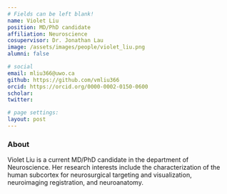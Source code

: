 ```yaml
---
# Fields can be left blank! 
name: Violet Liu
position: MD/PhD candidate
affiliation: Neuroscience
cosupervisor: Dr. Jonathan Lau
image: /assets/images/people/violet_liu.png
alumni: false

# social
email: mliu366@uwo.ca
github: https://github.com/vmliu366
orcid: https://orcid.org/0000-0002-0150-0600
scholar:
twitter:

# page settings:
layout: post
---
```


### About

Violet Liu is a current MD/PhD candidate in the department of Neuroscience. Her research interests include the characterization of the human subcortex for neurosurgical targeting and visualization, neuroimaging registration, and neuroanatomy.